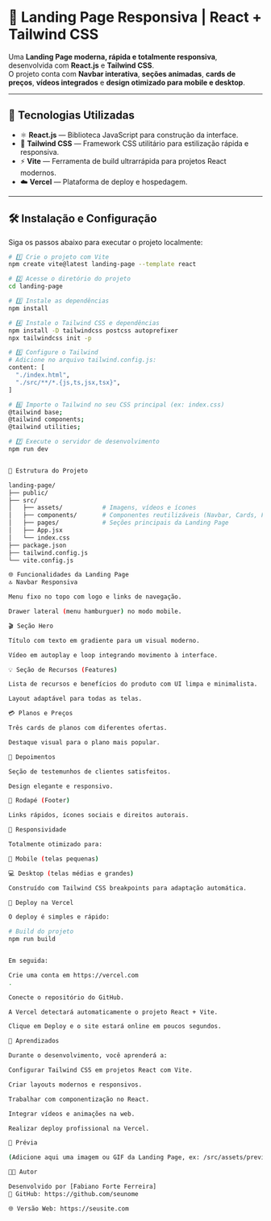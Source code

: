 # 🚀 Landing Page Responsiva | React + Tailwind CSS

Uma **Landing Page moderna, rápida e totalmente responsiva**, desenvolvida com **React.js** e **Tailwind CSS**.  
O projeto conta com **Navbar interativa**, **seções animadas**, **cards de preços**, **vídeos integrados** e **design otimizado para mobile e desktop**.  

---

## 🧩 Tecnologias Utilizadas

- ⚛️ **React.js** — Biblioteca JavaScript para construção da interface.  
- 💨 **Tailwind CSS** — Framework CSS utilitário para estilização rápida e responsiva.  
- ⚡ **Vite** — Ferramenta de build ultrarrápida para projetos React modernos.  
- ☁️ **Vercel** — Plataforma de deploy e hospedagem.

---

## 🛠️ Instalação e Configuração

Siga os passos abaixo para executar o projeto localmente:

```bash
# 1️⃣ Crie o projeto com Vite
npm create vite@latest landing-page --template react

# 2️⃣ Acesse o diretório do projeto
cd landing-page

# 3️⃣ Instale as dependências
npm install

# 4️⃣ Instale o Tailwind CSS e dependências
npm install -D tailwindcss postcss autoprefixer
npx tailwindcss init -p

# 5️⃣ Configure o Tailwind
# Adicione no arquivo tailwind.config.js:
content: [
  "./index.html",
  "./src/**/*.{js,ts,jsx,tsx}",
]

# 6️⃣ Importe o Tailwind no seu CSS principal (ex: index.css)
@tailwind base;
@tailwind components;
@tailwind utilities;

# 7️⃣ Execute o servidor de desenvolvimento
npm run dev


🧱 Estrutura do Projeto

landing-page/
├── public/
├── src/
│   ├── assets/           # Imagens, vídeos e ícones
│   ├── components/       # Componentes reutilizáveis (Navbar, Cards, Footer, etc)
│   ├── pages/            # Seções principais da Landing Page
│   ├── App.jsx
│   └── index.css
├── package.json
├── tailwind.config.js
└── vite.config.js

🌐 Funcionalidades da Landing Page
🔝 Navbar Responsiva

Menu fixo no topo com logo e links de navegação.

Drawer lateral (menu hamburguer) no modo mobile.

🎬 Seção Hero

Título com texto em gradiente para um visual moderno.

Vídeo em autoplay e loop integrando movimento à interface.

💡 Seção de Recursos (Features)

Lista de recursos e benefícios do produto com UI limpa e minimalista.

Layout adaptável para todas as telas.

💳 Planos e Preços

Três cards de planos com diferentes ofertas.

Destaque visual para o plano mais popular.

💬 Depoimentos

Seção de testemunhos de clientes satisfeitos.

Design elegante e responsivo.

🧭 Rodapé (Footer)

Links rápidos, ícones sociais e direitos autorais.

🌈 Responsividade

Totalmente otimizado para:

📱 Mobile (telas pequenas)

💻 Desktop (telas médias e grandes)

Construído com Tailwind CSS breakpoints para adaptação automática.

🚀 Deploy na Vercel

O deploy é simples e rápido:

# Build do projeto
npm run build


Em seguida:

Crie uma conta em https://vercel.com
.

Conecte o repositório do GitHub.

A Vercel detectará automaticamente o projeto React + Vite.

Clique em Deploy e o site estará online em poucos segundos.

🧠 Aprendizados

Durante o desenvolvimento, você aprenderá a:

Configurar Tailwind CSS em projetos React com Vite.

Criar layouts modernos e responsivos.

Trabalhar com componentização no React.

Integrar vídeos e animações na web.

Realizar deploy profissional na Vercel.

📸 Prévia

(Adicione aqui uma imagem ou GIF da Landing Page, ex: /src/assets/preview.png)

🧑‍💻 Autor

Desenvolvido por [Fabiano Forte Ferreira]
💼 GitHub: https://github.com/seunome

🌐 Versão Web: https://seusite.com
